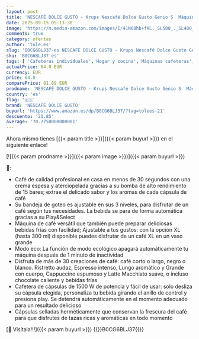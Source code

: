 ```yaml
---
layout: post
title: 'NESCAFÉ DOLCE GUSTO - Krups Nescafé Dolce Gusto Genio S  Máquina Compacta de Cápsulas Multibebidas  Alta Presión  Espresso con Crema en 30 Segundos  Parada Automática  Diseño XL  Blanca + 3 Packs de Café Intenso'
date: 2025-09-15 05:13:38
image: 'https://m.media-amazon.com/images/I/41N68hb+fKL._SL500_._SL400_.jpg'
comments: true
category: ofertas
author: 'tole.es'
slug: 'B0CG6BLJ37-es NESCAFÉ DOLCE GUSTO - Krups Nescafé Dolce Gusto Genio S...'
sku: 'B0CG6BLJ37-es'
tags: [ 'Cafeteras individuales','Hogar y cocina','Máquinas cafeteras','Utensilios para café y té','dolce','gusto','nescafé dolce gusto','🇪🇸', ]
actualPrice: 64.0 EUR
currency: EUR
price: 64.0
comparePrice: 81.89 EUR
prodname: 'NESCAFÉ DOLCE GUSTO - Krups Nescafé Dolce Gusto Genio S  Máquina Compacta de Cápsulas Multibebidas  Alta Presión  Espresso con Crema en 30 Segundos  Parada Automática  Diseño XL  Blanca + 3 Packs de Café Intenso'
country: 'es'
flag: '🇪🇸'
brand: 'NESCAFÉ DOLCE GUSTO'
buyurl: 'https://www.amazon.es/dp/B0CG6BLJ37/?tag=tolees-21'
descuento: '21.85'
average: '70.7750000000001'
---
```


Ahora mismo tienes [{{< param title >}}]({{< param buyurl >}}) en el siguiente enlace!

[![{{< param prodname >}}]({{< param image >}})]({{< param buyurl >}})

🔎:

- Café de calidad profesional en casa en menos de 30 segundos con una crema espesa y aterciopelada gracias a su bomba de alto rendimiento de 15 bares; extrae el delicado sabor y los aromas de cada cápsula de café
- Su bandeja de goteo es ajustable en sus 3 niveles, para disfrutar de un café según tus necesidades. La bebida se para de forma automática gracias a su Play&Select
- Máquina de café versátil que también puede preparar deliciosas bebidas frías con facilidad; Ajustable a tus gustos: con la opción XL (hasta 300 ml) disponible puedes disfrutar de un café XL en un vaso grande
- Modo eco: La función de modo ecológico apagará automáticamente tu máquina después de 1 minuto de inactividad
- Disfruta de más de 30 creaciones de café: café corto o largo, negro o blanco. Ristretto audaz, Espresso intenso, Lungo aromático y Grande con cuerpo, Cappuccino espumoso y Latte Macchiato suave, o incluso chocolate caliente y bebidas frías
- Cafetera de cápsulas de 1500 W de potencia y fácil de usar: solo desliza su cápsula elegida, personaliza tu bebida girando el anillo de control y presiona play. Se detendrá automáticamente en el momento adecuado para un resultado delicioso
- Cápsulas selladas herméticamente que conservan la frescura del café para que disfrutes de tazas ricas y aromáticas en todo momento

[🛒 Visítala!!!]({{< param buyurl >}})
{{<world>}}B0CG6BLJ37{{</world>}}
